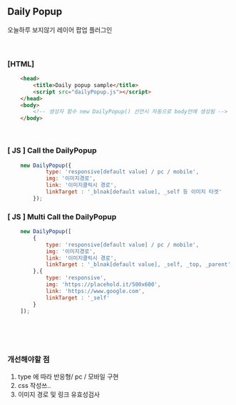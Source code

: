 ## Daily Popup
오늘하루 보지않기 레이어 팝업 플러그인
<br/><br/>
<br/>

### [HTML]

~~~html
    <head>
        <title>Daily popup sample</title>
        <script src="dailyPopup.js"></script>
    </head>
    <body>
        <!-- 생성자 함수 new DailyPopup() 선언시 자동으로 body안에 생성됨 -->
    </body>
~~~
<br/>

### [ JS ] Call the DailyPopup

~~~js
    new DailyPopup({
            type: 'responsive[default value] / pc / mobile',
            img: '이미지경로',
            link: '이미지클릭시 경로',
            linkTarget : '_blnak[default value], _self 등 이미지 타겟'
        });
~~~

### [ JS ] Multi Call the DailyPopup

~~~js
    new DailyPopup([
        {
            type: 'responsive[default value] / pc / mobile',
            img: '이미지경로',
            link: '이미지클릭시 경로',
            linkTarget : '_blnak[default value], _self, _top, _parent'
        },{
            type: 'responsive',
            img: 'https://placehold.it/500x600',
            link: 'https://www.google.com',
            linkTarget : '_self'
        }
    ]);
~~~

<br/><br/><br/>
### 개선해야할 점
 1. type 에 따라 반응형/ pc / 모바일 구현
 2. css 작성쓰..
 3. 이미지 경로 및 링크 유효성검사


